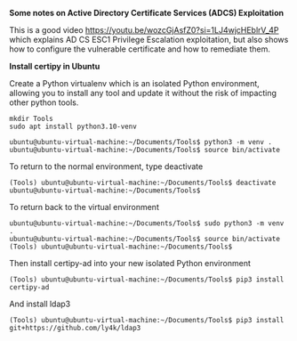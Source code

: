 **Some notes on Active Directory Certificate Services (ADCS) Exploitation**

This is a good video https://youtu.be/wozcGjAsfZ0?si=1LJ4wjcHEblrV_4P which explains AD CS ESC1 Privilege Escalation exploitation, but also shows how to configure the vulnerable certificate and how to remediate them.

**Install certipy in Ubuntu**

Create a Python virtualenv which is an isolated Python environment, allowing you to install any tool and update it without the risk of impacting other python tools.

```
mkdir Tools
sudo apt install python3.10-venv

ubuntu@ubuntu-virtual-machine:~/Documents/Tools$ python3 -m venv .
ubuntu@ubuntu-virtual-machine:~/Documents/Tools$ source bin/activate
```

To return to the normal environment, type deactivate

```
(Tools) ubuntu@ubuntu-virtual-machine:~/Documents/Tools$ deactivate
ubuntu@ubuntu-virtual-machine:~/Documents/Tools$ 
```

To return back to the virtual environment

```
ubuntu@ubuntu-virtual-machine:~/Documents/Tools$ sudo python3 -m venv .
ubuntu@ubuntu-virtual-machine:~/Documents/Tools$ source bin/activate
(Tools) ubuntu@ubuntu-virtual-machine:~/Documents/Tools$ 
```

Then install certipy-ad into your new isolated Python environment

```
(Tools) ubuntu@ubuntu-virtual-machine:~/Documents/Tools$ pip3 install certipy-ad
```
And install ldap3

```
(Tools) ubuntu@ubuntu-virtual-machine:~/Documents/Tools$ pip3 install git+https://github.com/ly4k/ldap3
```









